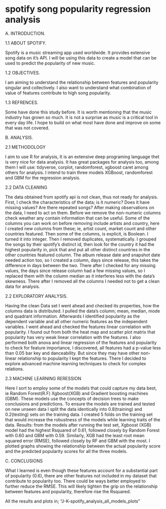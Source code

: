 # spotify song popularity regression analysis

A.	INTRODUCTION.

1.1	ABOUT SPOTIFY.

Spotify is a music streaming app used worldwide. It provides extensive song data on it’s API. I will be using this data to create a model that can be used to predict the popularity of new music.

1.2	OBJECTIVES.

I am aiming to understand the relationship between features and popularity singular and collectively. I also want to understand what combination of value of features contribute to high song popularity.

1.3	REFRENCES.

Some have done this study before. It is worth mentioning that the music industry has grown so much. It is not a surprise as music is a critical tool in every day life. I hope to build on what most have done and improve on some that was not covered.

B.	ANALYSIS.

2.1 METHODOLOGY

I aim to use R for analysis, It is an extensive deep programing language thet is very nice for data analysis. It has great packages for analysis too, among them I will use: tidyverse, corplot, randomforest, xgboost caret among others for analysis. I intend to train three models XGBoost, randomforest and GBM for the regression analysis.

2.2 DATA CLEANING

The data obtained from spotify api is not clean, thus not ready for analysis. 
First, I check the characteristics of the data; is it numeric? Does it have missing values? Are there repeated songs? 
After making observations on the data, I need to act on them. Before we remove the non-numeric columns check weather any contain information that can be useful.
Some of the columns you can work on before removing include artists and country, here I created new columns from these; ie, artist count, market count and other countries featured.
Then some of the columns, is explicit, is Boolean. I turned it into integer. Then I removed duplicates, systematically. I grouped the songs by their spotify’s distinct id, then look for the country it had the highest popularity in, pick that and put all other distinct countries in the other countries featured column.
The album release date and snapshot date needed action too, so I created a column, days since release, this takes the difference in days between the two. There after I checked for any missing values, the days since release column had a few missing values, so I replaced them with the column median as it interferes less with the data’s skewness.
There after I removed all the columns I needed not to get a clean data for analysis.

2.2 EXPLORATORY ANALYSIS.

Having the clean Data set I went ahead and checked its properties, how the columns data is distributed. I pulled the data’s column; mean, median, mode and quadrant information.
Afterwards I identified popularity as the dependent variable and all other numeric features as the independent variables.
I went ahead and checked the features linear correlation with popularity. I found out from both the heat map and scatter plot matrix that popularity has very weak linear correlation with the features.
I also performed both anova and linear regression of the features and popularity to check for feature importance, I discovered, all features had a p-value less than 0.05 bar key and danceability. But since they may have other non-linear relationship to popularity I kept the features.
There I decided to explore advanced machine learning techniques to check for complex relations.

2.3 MACHINE LEARNING RERESSION

Here I sort to employ some of the models that could capture my data best, ie Random Forest(R.F) Xgboost(XGB) and Gradient boosting machines (GBM). These models use the concepts of decision trees to make conclusions and predictions. 
To ensure the models are trained and tested on new unseen data I split the data identically into 0.8(training) and 0.2(testing) sets on the training data. I created 5 folds on the training set that would increase the robustness of the models while learning traits of the data.
Results: from the models after running the test set, Xgboost (XGB) model had the highest Rsquared of 0.61, followed closely by Random Forest with 0.60 and GBM with 0.59. Similarly, XGB had the least root mean squared error (RMSE), followed closely by RF and GBM with the most. 
I plotted graphs showing the relationship between the actual popularity score and the predicted popularity scores for all the three models.

C.	CONCLUSIONS

What I learned is even though these features account for a substantial part of popularity (0.6), there are other features not included in my dataset that contribute to popularity too. 
There could be ways better employed to further reduce the RMSE. This will likely tighten the grip on the relationship between features and popularity, therefore rise the Rsquared. 


All the results and plots in; “J-K-spotify_analysis_all_models_plots”


 
